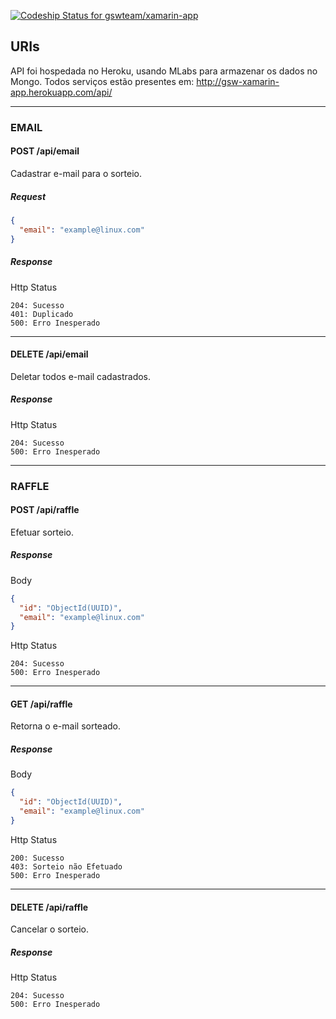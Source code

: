 [ ![Codeship Status for gswteam/xamarin-app](https://codeship.com/projects/d5a7cb60-6f24-0134-a04a-4eee7f819805/status?branch=master)](https://codeship.com/projects/178021)

## URIs

API foi hospedada no Heroku, usando MLabs para armazenar os dados no Mongo. Todos serviços estão presentes em: http://gsw-xamarin-app.herokuapp.com/api/

---

### EMAIL
#### POST /api/email
Cadastrar e-mail para o sorteio.

##### Request
```json
{
  "email": "example@linux.com"
}
```

##### Response
Http Status
```
204: Sucesso
401: Duplicado
500: Erro Inesperado
```

---

#### DELETE /api/email
Deletar todos e-mail cadastrados.

##### Response
Http Status
```
204: Sucesso
500: Erro Inesperado
```

---

### RAFFLE
#### POST /api/raffle

Efetuar sorteio.

##### Response
Body
```json
{
  "id": "ObjectId(UUID)",
  "email": "example@linux.com"
}
```

Http Status
```
204: Sucesso
500: Erro Inesperado
```

---

#### GET /api/raffle

Retorna o e-mail sorteado.

##### Response
Body
```json
{
  "id": "ObjectId(UUID)",
  "email": "example@linux.com"
}
```

Http Status
```
200: Sucesso
403: Sorteio não Efetuado
500: Erro Inesperado
```

---

#### DELETE /api/raffle
Cancelar o sorteio.

##### Response
Http Status
```
204: Sucesso
500: Erro Inesperado
```
